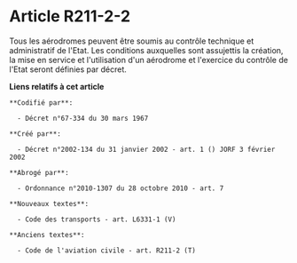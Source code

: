 # Article R211-2-2

Tous les aérodromes peuvent être soumis au contrôle technique et administratif de l'Etat. Les conditions auxquelles sont
assujettis la création, la mise en service et l'utilisation d'un aérodrome et l'exercice du contrôle de l'Etat seront
définies par décret.

**Liens relatifs à cet article**

	**Codifié par**:

	  - Décret n°67-334 du 30 mars 1967

	**Créé par**:

	  - Décret n°2002-134 du 31 janvier 2002 - art. 1 () JORF 3 février 2002

	**Abrogé par**:

	  - Ordonnance n°2010-1307 du 28 octobre 2010 - art. 7

	**Nouveaux textes**:

	  - Code des transports - art. L6331-1 (V)

	**Anciens textes**:

	  - Code de l'aviation civile - art. R211-2 (T)
